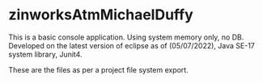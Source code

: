 # zinworksAtmMichaelDuffy

This is a basic console application. Using system memory only, no DB.
Developed on the latest version of eclipse as of (05/07/2022), Java SE-17 system library, Junit4.

These are the files as per a project file system export.
